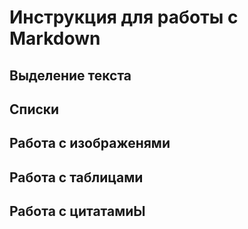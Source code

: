 # Инструкция для работы с Markdown

## Выделение текста

## Списки

## Работа с изображенями

## Работа с таблицами

## Работа с цитатамиЫ